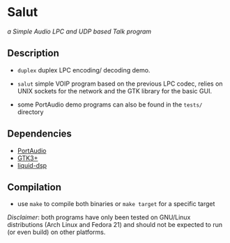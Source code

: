 Salut
=====

*a Simple Audio LPC and UDP based Talk program*

Description
-----------

* `duplex` duplex LPC encoding/ decoding demo.

* `salut` simple VOIP program based on the previous LPC codec, relies on UNIX
 sockets for the network and the GTK library for the basic GUI.

* some PortAudio demo programs can also be found in the `tests/` directory

Dependencies
------------

* [PortAudio](http://portaudio.com/)
* [GTK3+](http://www.gtk.org/)
* [liquid-dsp](http://liquidsdr.org/)

Compilation
-----------

* use `make` to compile both binaries or `make target` for a specific target

*_Disclaimer_*: both programs have only been tested on GNU/Linux distributions
(Arch Linux and Fedora 21) and should not be expected to run (or even build) on
other platforms.
